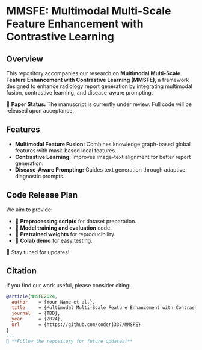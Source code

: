 # MMSFE: Multimodal Multi-Scale Feature Enhancement with Contrastive Learning

## Overview
This repository accompanies our research on **Multimodal Multi-Scale Feature Enhancement with Contrastive Learning (MMSFE)**, a framework designed to enhance radiology report generation by integrating multimodal fusion, contrastive learning, and disease-aware prompting. 

🚀 **Paper Status:** The manuscript is currently under review. Full code will be released upon acceptance.

## Features
- **Multimodal Feature Fusion:** Combines knowledge graph-based global features with mask-based local features.
- **Contrastive Learning:** Improves image-text alignment for better report generation.
- **Disease-Aware Prompting:** Guides text generation through adaptive diagnostic prompts.

## Code Release Plan
We aim to provide:
- 🔹 **Preprocessing scripts** for dataset preparation.
- 🔹 **Model training and evaluation** code.
- 🔹 **Pretrained weights** for reproducibility.
- 🔹 **Colab demo** for easy testing.

📢 Stay tuned for updates!

## Citation
If you find our work useful, please consider citing:
```bibtex
@article{MMSFE2024,
  author    = {Your Name et al.},
  title     = {Multimodal Multi-Scale Feature Enhancement with Contrastive Learning for Radiology Report Generation},
  journal   = {TBD},
  year      = {2024},
  url       = {https://github.com/coderj337/MMSFE}
}
---
🔔 **Follow the repository for future updates!**
